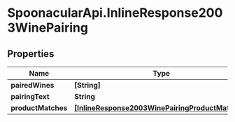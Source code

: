 # SpoonacularApi.InlineResponse2003WinePairing

## Properties

Name | Type | Description | Notes
------------ | ------------- | ------------- | -------------
**pairedWines** | **[String]** |  | 
**pairingText** | **String** |  | 
**productMatches** | [**[InlineResponse2003WinePairingProductMatches]**](InlineResponse2003WinePairingProductMatches.md) |  | 


